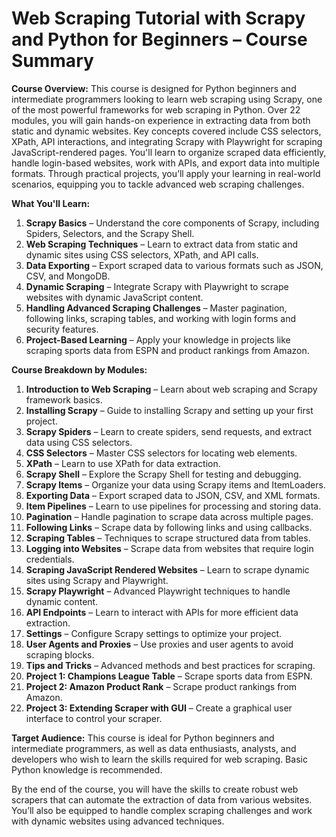 # Web Scraping Tutorial with Scrapy and Python for Beginners – Course Summary

**Course Overview:**
This course is designed for Python beginners and intermediate programmers looking to learn web scraping using Scrapy, one of the most powerful frameworks for web scraping in Python. Over 22 modules, you will gain hands-on experience in extracting data from both static and dynamic websites. Key concepts covered include CSS selectors, XPath, API interactions, and integrating Scrapy with Playwright for scraping JavaScript-rendered pages. You'll learn to organize scraped data efficiently, handle login-based websites, work with APIs, and export data into multiple formats. Through practical projects, you’ll apply your learning in real-world scenarios, equipping you to tackle advanced web scraping challenges.

**What You'll Learn:**
1. **Scrapy Basics** – Understand the core components of Scrapy, including Spiders, Selectors, and the Scrapy Shell.
2. **Web Scraping Techniques** – Learn to extract data from static and dynamic sites using CSS selectors, XPath, and API calls.
3. **Data Exporting** – Export scraped data to various formats such as JSON, CSV, and MongoDB.
4. **Dynamic Scraping** – Integrate Scrapy with Playwright to scrape websites with dynamic JavaScript content.
5. **Handling Advanced Scraping Challenges** – Master pagination, following links, scraping tables, and working with login forms and security features.
6. **Project-Based Learning** – Apply your knowledge in projects like scraping sports data from ESPN and product rankings from Amazon.

**Course Breakdown by Modules:**

1. **Introduction to Web Scraping** – Learn about web scraping and Scrapy framework basics.
2. **Installing Scrapy** – Guide to installing Scrapy and setting up your first project.
3. **Scrapy Spiders** – Learn to create spiders, send requests, and extract data using CSS selectors.
4. **CSS Selectors** – Master CSS selectors for locating web elements.
5. **XPath** – Learn to use XPath for data extraction.
6. **Scrapy Shell** – Explore the Scrapy Shell for testing and debugging.
7. **Scrapy Items** – Organize your data using Scrapy items and ItemLoaders.
8. **Exporting Data** – Export scraped data to JSON, CSV, and XML formats.
9. **Item Pipelines** – Learn to use pipelines for processing and storing data.
10. **Pagination** – Handle pagination to scrape data across multiple pages.
11. **Following Links** – Scrape data by following links and using callbacks.
12. **Scraping Tables** – Techniques to scrape structured data from tables.
13. **Logging into Websites** – Scrape data from websites that require login credentials.
14. **Scraping JavaScript Rendered Websites** – Learn to scrape dynamic sites using Scrapy and Playwright.
15. **Scrapy Playwright** – Advanced Playwright techniques to handle dynamic content.
16. **API Endpoints** – Learn to interact with APIs for more efficient data extraction.
17. **Settings** – Configure Scrapy settings to optimize your project.
18. **User Agents and Proxies** – Use proxies and user agents to avoid scraping blocks.
19. **Tips and Tricks** – Advanced methods and best practices for scraping.
20. **Project 1: Champions League Table** – Scrape sports data from ESPN.
21. **Project 2: Amazon Product Rank** – Scrape product rankings from Amazon.
22. **Project 3: Extending Scraper with GUI** – Create a graphical user interface to control your scraper.

**Target Audience:**
This course is ideal for Python beginners and intermediate programmers, as well as data enthusiasts, analysts, and developers who wish to learn the skills required for web scraping. Basic Python knowledge is recommended.

By the end of the course, you will have the skills to create robust web scrapers that can automate the extraction of data from various websites. You’ll also be equipped to handle complex scraping challenges and work with dynamic websites using advanced techniques.


